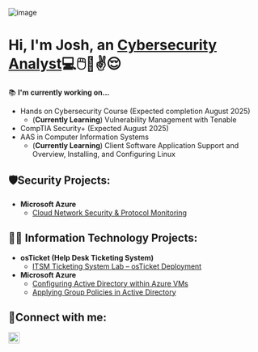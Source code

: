 ![image](https://github.com/user-attachments/assets/7a345385-182c-4aac-aafa-95f29fe82de5)


<h1>Hi, I'm Josh, an <a href="https://www.linkedin.com/in/joshuaschlegel/">Cybersecurity Analyst</a>💻🖱️📱✌️😌</h1>

📚 **I'm currently working on...**
- Hands on Cybersecurity Course (Expected completion August 2025)
    - (**Currently Learning**) Vulnerability Management with Tenable
- CompTIA Security+ (Expected August 2025)
- AAS in Computer Information Systems
    - (**Currently Learning**) Client Software Application Support and Overview, Installing, and Configuring Linux

<h2>🛡️Security Projects:</h2>

- <b>Microsoft Azure</b>
    - [Cloud Network Security & Protocol Monitoring](https://github.com/JoshuaSchlegel/azure-network-protocols) 

<h2>👨‍💻 Information Technology Projects:</h2>

- <b>osTicket (Help Desk Ticketing System)</b>
  - [ITSM Ticketing System Lab – osTicket Deployment](https://github.com/JoshuaSchlegel/osticket-prereqs) 
- <b>Microsoft Azure</b>
  - [Configuring Active Directory within Azure VMs](https://github.com/JoshuaSchlegel/configure-ad) 
  - [Applying Group Policies in Active Directory](https://github.com/JoshuaSchlegel/group-policy-ad) 
  
    

<h2>🤳Connect with me:</h2>

[<img align="left" alt="Josh | LinkedIn" width="22px" src="https://cdn.jsdelivr.net/npm/simple-icons@v3/icons/linkedin.svg" />][linkedin]

[linkedin]: https://www.linkedin.com/in/joshuaschlegel/
